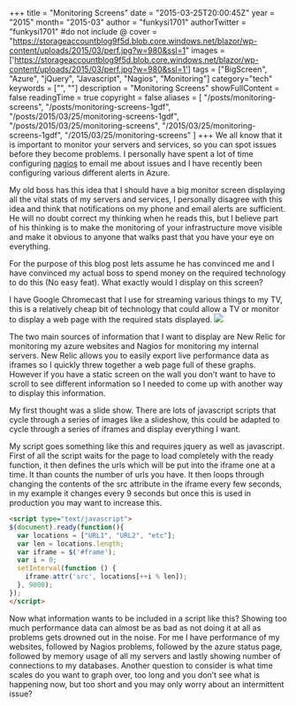 +++
title = "Monitoring Screens"
date = "2015-03-25T20:00:45Z"
year = "2015"
month= "2015-03"
author = "funkysi1701"
authorTwitter = "funkysi1701" #do not include @
cover = "https://storageaccountblog9f5d.blob.core.windows.net/blazor/wp-content/uploads/2015/03/perf.jpg?w=980&ssl=1"
images = ['https://storageaccountblog9f5d.blob.core.windows.net/blazor/wp-content/uploads/2015/03/perf.jpg?w=980&ssl=1']
tags = ["BigScreen", "Azure", "jQuery", "Javascript", "Nagios", "Monitoring"]
category="tech"
keywords = ["", ""]
description =  "Monitoring Screens"
showFullContent = false
readingTime = true
copyright = false
aliases = [
    "/posts/monitoring-screens",
    "/posts/monitoring-screens-1gdf",
    "/posts/2015/03/25/monitoring-screens-1gdf",
    "/posts/2015/03/25/monitoring-screens",
    "/2015/03/25/monitoring-screens-1gdf",
    "/2015/03/25/monitoring-screens"
]
+++
We all know that it is important to monitor your servers and services, so you can spot issues before they become problems. I personally have spent a lot of time configuring [nagios](https://www.funkysi1701.com/2014/09/24/i-love-nagios/) to email me about issues and I have recently been configuring various different alerts in Azure.

My old boss has this idea that I should have a big monitor screen displaying all the vital stats of my servers and services, I personally disagree with this idea and think that notifications on my phone and email alerts are sufficient. He will no doubt correct my thinking when he reads this, but I believe part of his thinking is to make the monitoring of your infrastructure move visible and make it obvious to anyone that walks past that you have your eye on everything.

For the purpose of this blog post lets assume he has convinced me and I have convinced my actual boss to spend money on the required technology to do this (No easy feat). What exactly would I display on this screen?

I have Google Chromecast that I use for streaming various things to my TV, this is a relatively cheap bit of technology that could allow a TV or monitor to display a web page with the required stats displayed. 
![](https://storageaccountblog9f5d.blob.core.windows.net/blazor/wp-content/uploads/2015/03/perf.jpg?w=980&ssl=1)

The two main sources of information that I want to display are New Relic for monitoring my azure websites and Nagios for monitoring my internal servers. New Relic allows you to easily export live performance data as iframes so I quickly threw together a web page full of these graphs. However if you have a static screen on the wall you don’t want to have to scroll to see different information so I needed to come up with another way to display this information.

My first thought was a slide show. There are lots of javascript scripts that cycle through a series of images like a slideshow, this could be adapted to cycle through a series of iframes and display everything I want.

My script goes something like this and requires jquery as well as javascript. First of all the script waits for the page to load completely with the ready function, it then defines the urls which will be put into the iframe one at a time. It than counts the number of urls you have. It then loops through changing the contents of the src attribute in the iframe every few seconds, in my example it changes every 9 seconds but once this is used in production you may want to increase this.

```html
<script type="text/javascript">
$(document).ready(function(){
  var locations = ["URL1", "URL2", "etc"];
  var len = locations.length;
  var iframe = $('#frame'); 
  var i = 0;
  setInterval(function () {
    iframe.attr('src', locations[++i % len]);
  }, 9000);
});
</script>
```

Now what information wants to be included in a script like this? Showing too much performance data can almost be as bad as not doing it at all as problems gets drowned out in the noise. For me I have performance of my websites, followed by Nagios problems, followed by the azure status page, followed by memory usage of all my servers and lastly showing number of connections to my databases. Another question to consider is what time scales do you want to graph over, too long and you don’t see what is happening now, but too short and you may only worry about an intermittent issue?
